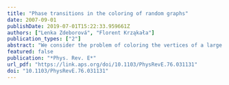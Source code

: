 ```yaml
---
title: "Phase transitions in the coloring of random graphs"
date: 2007-09-01
publishDate: 2019-07-01T15:22:33.959661Z
authors: ["Lenka Zdeborová", "Florent Krząkała"]
publication_types: ["2"]
abstract: "We consider the problem of coloring the vertices of a large sparse random graph with a given number of colors so that no adjacent vertices have the same color. Using the cavity method, we present a detailed and systematic analytical study of the space of proper colorings (solutions). We show that for a fixed number of colors and as the average vertex degree (number of constraints) increases, the set of solutions undergoes several phase transitions similar to those observed in the mean field theory of glasses. First, at the clustering transition, the entropically dominant part of the phase space decomposes into an exponential number of pure states so that beyond this transition a uniform sampling of solutions becomes hard. Afterward, the space of solutions condenses over a finite number of the largest states and consequently the total entropy of solutions becomes smaller than the annealed one. Another transition takes place when in all the entropically dominant states a finite fraction of nodes freezes so that each of these nodes is allowed a single color in all the solutions inside the state. Eventually, above the coloring threshold, no more solutions are available. We compute all the critical connectivities for Erdős-Rényi and regular random graphs and determine their asymptotic values for a large number of colors. Finally, we discuss the algorithmic consequences of our findings. We argue that the onset of computational hardness is not associated with the clustering transition and we suggest instead that the freezing transition might be the relevant phenomenon. We also discuss the performance of a simple local Walk-COL algorithm and of the belief propagation algorithm in the light of our results."
featured: false
publication: "*Phys. Rev. E*"
url_pdf: "https://link.aps.org/doi/10.1103/PhysRevE.76.031131"
doi: "10.1103/PhysRevE.76.031131"
---
```


